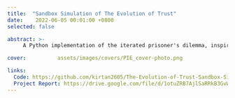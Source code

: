 ```yaml
---
title:  "Sandbox Simulation of The Evolution of Trust"
date:    2022-06-05 00:01:00 +0800
selected: false

abstract: >-
     A Python implementation of the iterated prisoner's dilemma, inspired by the online game 'Evolution of Trust' by Nick Case, focusing on modeling interactions, strategies, and trust dynamics through object-oriented design.

cover:          assets/images/covers/PIE_cover-photo.png

links:
  Code: https://github.com/kirtan2605/The-Evolution-of-Trust-Sandbox-Simulation/tree/master/src
  Project Report: https://drive.google.com/file/d/1otuZRB7AjlSaRRkB3GvWE7diogffum3h/view?usp=drive_link
---
```

